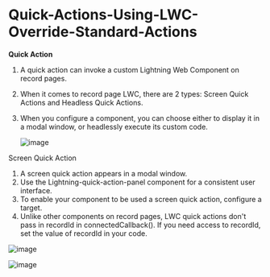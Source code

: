 # Quick-Actions-Using-LWC-Override-Standard-Actions

**Quick Action**

1. A quick action can invoke a custom Lightning Web Component on record pages.
2. When it comes to record page LWC, there are 2 types: Screen Quick Actions and Headless Quick Actions.
3. When you configure a component, you can choose either to display it in a modal window, or headlessly execute its custom code.

   ![image](https://github.com/user-attachments/assets/3f4638a9-dbfc-4624-8762-13e36f20c301)

Screen Quick Action

1. A screen quick action appears in a modal window.
2. Use the Lightning-quick-action-panel component for a consistent user interface.
3. To enable your component to be used a screen quick action, configure a target.
4. Unlike other components on record pages, LWC quick actions don't pass in recordId in connectedCallback(). If you need access to recordId, set the value of recordId in your code.

![image](https://github.com/user-attachments/assets/a26b4318-e8d8-47ed-8387-f68446961918)

![image](https://github.com/user-attachments/assets/5a1284e2-ba2a-4de0-82a5-c96f9eaddd2d)

